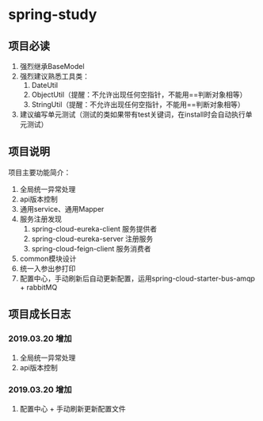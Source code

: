 # spring-study

## 项目必读
1. 强烈继承BaseModel  
2. 强烈建议熟悉工具类：
   1. DateUtil
   2. ObjectUtil（提醒：不允许出现任何空指针，不能用==判断对象相等）
   3. StringUtil（提醒：不允许出现任何空指针，不能用==判断对象相等）
3. 建议编写单元测试（测试的类如果带有test关键词，在install时会自动执行单元测试）
## 项目说明
项目主要功能简介：
1. 全局统一异常处理
2. api版本控制
3. 通用service、通用Mapper
4. 服务注册发现
   1. spring-cloud-eureka-client 服务提供者
   2. spring-cloud-eureka-server 注册服务
   3. spring-cloud-feign-client 服务消费者
5. common模块设计
6. 统一入参出参打印
7. 配置中心，手动刷新后自动更新配置，运用spring-cloud-starter-bus-amqp + rabbitMQ

## 项目成长日志

### 2019.03.20 增加
1. 全局统一异常处理
2. api版本控制
### 2019.03.20 增加
1. 配置中心 + 手动刷新更新配置文件